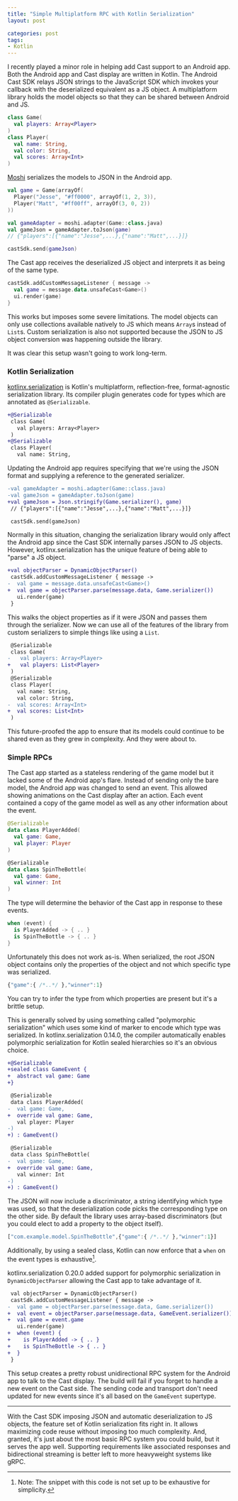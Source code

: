 ```yaml
---
title: "Simple Multiplatform RPC with Kotlin Serialization"
layout: post

categories: post
tags:
- Kotlin
---
```


I recently played a minor role in helping add Cast support to an Android app. Both the Android app and Cast display are written in Kotlin. The Android Cast SDK relays JSON strings to the JavaScript SDK which invokes your callback with the deserialized equivalent as a JS object. A multiplatform library holds the model objects so that they can be shared between Android and JS.

```kotlin
class Game(
  val players: Array<Player>
)
class Player(
  val name: String,
  val color: String,
  val scores: Array<Int>
)
```

[Moshi][moshi] serializes the models to JSON in the Android app.

 [moshi]: https://github.com/square/moshi/

```kotlin
val game = Game(arrayOf(
  Player("Jesse", "#ff0000", arrayOf(1, 2, 3)),
  Player("Matt", "#ff00ff", arrayOf(3, 0, 2))
))

val gameAdapter = moshi.adapter(Game::class.java)
val gameJson = gameAdapter.toJson(game)
// {"players":[{"name":"Jesse",...},{"name":"Matt",...}]}

castSdk.send(gameJson)
```

The Cast app receives the deserialized JS object and interprets it as being of the same type.

```kotlin
castSdk.addCustomMessageListener { message ->
  val game = message.data.unsafeCast<Game>()
  ui.render(game)
}
```

This works but imposes some severe limitations. The model objects can only use collections available natively to JS which means `Array`s instead of `List`s. Custom serialization is also not supported because the JSON to JS object conversion was happening outside the library.

It was clear this setup wasn't going to work long-term.


### Kotlin Serialization

[kotlinx.serialization][kx-serialization] is Kotlin's multiplatform, reflection-free, format-agnostic serialization library. Its compiler plugin generates code for types which are annotated as `@Serializable`.

 [kx-serialization]: https://github.com/Kotlin/kotlinx.serialization

```diff
+@Serializable
 class Game(
   val players: Array<Player>
 )
+@Serializable
 class Player(
   val name: String,
```

Updating the Android app requires specifying that we're using the JSON format and supplying a reference to the generated serializer.

```diff
-val gameAdapter = moshi.adapter(Game::class.java)
-val gameJson = gameAdapter.toJson(game)
+val gameJson = Json.stringify(Game.serializer(), game)
 // {"players":[{"name":"Jesse",...},{"name":"Matt",...}]}

 castSdk.send(gameJson)
```

Normally in this situation, changing the serialization library would only affect the Android app since the Cast SDK internally parses JSON to JS objects. However, kotlinx.serialization has the unique feature of being able to "parse" a JS object.

```diff
+val objectParser = DynamicObjectParser()
 castSdk.addCustomMessageListener { message ->
-  val game = message.data.unsafeCast<Game>()
+  val game = objectParser.parse(message.data, Game.serializer())
   ui.render(game)
 }
```

This walks the object properties as if it were JSON and passes them through the serializer. Now we can use all of the features of the library from custom serializers to simple things like using a `List`.

```diff
 @Serializable
 class Game(
-   val players: Array<Player>
+   val players: List<Player>
 )
 @Serializable
 class Player(
   val name: String,
   val color: String,
-  val scores: Array<Int>
+  val scores: List<Int>
 )
```

This future-proofed the app to ensure that its models could continue to be shared even as they grew in complexity. And they were about to.


### Simple RPCs

The Cast app started as a stateless rendering of the game model but it lacked some of the Android app's flare. Instead of sending only the bare model, the Android app was changed to send an event. This allowed showing animations on the Cast display after an action. Each event contained a copy of the game model as well as any other information about the event.

```kotlin
@Serializable
data class PlayerAdded(
  val game: Game,
  val player: Player
)

@Serializable
data class SpinTheBottle(
  val game: Game,
  val winner: Int
)
```

The type will determine the behavior of the Cast app in response to these events.

```kotlin
when (event) {
  is PlayerAdded -> { .. }
  is SpinTheBottle -> { .. }
}
```

Unfortunately this does not work as-is. When serialized, the root JSON object contains only the properties of the object and not which specific type was serialized.

```js
{"game":{ /*..*/ },"winner":1}
```

You can try to infer the type from which properties are present but it's a brittle setup.

This is generally solved by using something called "polymorphic serialization" which uses some kind of marker to encode which type was serialized. In kotlinx.serialization 0.14.0, the compiler automatically enables polymorphic serialization for Kotlin sealed hierarchies so it's an obvious choice.

```diff
+@Serializable
+sealed class GameEvent {
+  abstract val game: Game
+}

 @Serializable
 data class PlayerAdded(
-  val game: Game,
+  override val game: Game,
   val player: Player
-)
+) : GameEvent()

 @Serializable
 data class SpinTheBottle(
-  val game: Game,
+  override val game: Game,
   val winner: Int
-)
+) : GameEvent()
```

The JSON will now include a discriminator, a string identifying which type was used, so that the deserialization code picks the corresponding type on the other side. By default the library uses array-based discriminators (but you could elect to add a property to the object itself).

```js
["com.example.model.SpinTheBottle",{"game":{ /*..*/ },"winner":1}]
```

Additionally, by using a sealed class, Kotlin can now enforce that a `when` on the event types is exhaustive[^1].

 [^1]: Note: The snippet with this code is not set up to be exhaustive for simplicity.

kotlinx.serialization 0.20.0 added support for polymorphic serialization in `DynamicObjectParser` allowing the Cast app to take advantage of it.

```diff
 val objectParser = DynamicObjectParser()
 castSdk.addCustomMessageListener { message ->
-  val game = objectParser.parse(message.data, Game.serializer())
+  val event = objectParser.parse(message.data, GameEvent.serializer())
+  val game = event.game
   ui.render(game)
+  when (event) {
+    is PlayerAdded -> { .. }
+    is SpinTheBottle -> { .. }
+  }
 }
```

This setup creates a pretty robust unidirectional RPC system for the Android app to talk to the Cast display. The build will fail if you forget to handle a new event on the Cast side. The sending code and transport don't need updated for new events since it's all based on the `GameEvent` supertype.

---

With the Cast SDK imposing JSON and automatic deserialization to JS objects, the feature set of Kotlin serialization fits right in. It allows maximizing code reuse without imposing too much complexity. And, granted, it's just about the most basic RPC system you could build, but it serves the app well. Supporting requirements like associated responses and bidirectional streaming is better left to more heavyweight systems like gRPC.